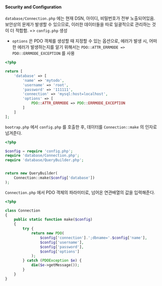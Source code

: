 #### Security and Configuration

`database/Connection.php` 에는 현재 DSN, 아이디, 비밀번호가 전부 노출되어있음. 보안상의 문제가 발생할 수 있으므로, 이러한 데이터들을 따로 일괄적으로 관리하는 것이 더 적합함. => `config.php` 생성

- `options` 은 PDO 객체를 생성할 때 지정할 수 있는 옵션으로, 에러가 발생 시, 어떠한 에러가 발생하는지를 알기 위해서는 `PDO::ATTR_ERRMODE => PDO::ERRMODE_EXCEPTION` 를 사용

```php
<?php

return [
    'database' => [
        'name' => 'mytodo',
        'username' => 'root',
        'password' => '111111',
        'connection' => 'mysql:host=localhost',
        'options' => [
            PDO::ATTR_ERRMODE => PDO::ERRMODE_EXCEPTION
        ]
    ]
];
```



`bootrap.php` 에서 `config.php` 를 호출한 후, 데이터를 `Connection::make` 의 인자로 넘겨준다.

```php
<?php

$config = require 'config.php';
require 'database/Connection.php';
require 'database/QueryBuilder.php';


return new QueryBuilder(
    Connection::make($config['database'])
);
```



`Connection.php` 에서 PDO 객체의 파라미터로,  넘어온 연관배열의 값을 입력해준다.

```php
<?php

class Connection
{
    public static function make($config)
    {
        try {
            return new PDO(
                $config['connection'].';dbname='.$config['name'],
                $config['username'],
                $config['password'],
                $config['options']
            );
        } catch (PDOException $e) {
            die($e->getMessage());
        }
    }
}
```

